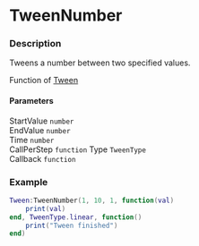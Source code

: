 # TweenNumber
### Description
Tweens a number between two specified values.

Function of [Tween](../../)

#### Parameters
StartValue `number`  
EndValue `number`  
Time `number`  
CallPerStep `function`
Type `TweenType`  
Callback `function`

### Example
```lua
Tween:TweenNumber(1, 10, 1, function(val) 
    print(val)
end, TweenType.linear, function()
    print("Tween finished")
end)
```
